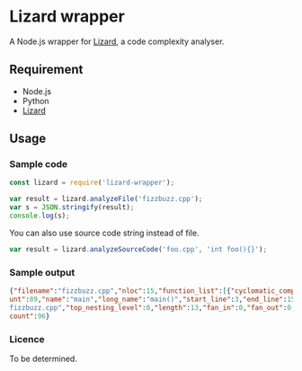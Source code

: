 # Lizard wrapper

A Node.js wrapper for [Lizard](https://github.com/terryyin/lizard), a code complexity analyser.

## Requirement

* Node.js
* Python
* [Lizard](https://github.com/terryyin/lizard)

## Usage

### Sample code

```js
const lizard = require('lizard-wrapper');

var result = lizard.analyzeFile('fizzbuzz.cpp');
var s = JSON.stringify(result);
console.log(s);
```

You can also use source code string instead of file.

```js
var result = lizard.analyzeSourceCode('foo.cpp', 'int foo(){}');
```

### Sample output

```json
{"filename":"fizzbuzz.cpp","nloc":15,"function_list":[{"cyclomatic_complexity":6,"nloc":13,"token_co
unt":89,"name":"main","long_name":"main()","start_line":3,"end_line":15,"parameters":[],"filename":"
fizzbuzz.cpp","top_nesting_level":0,"length":13,"fan_in":0,"fan_out":0,"general_fan_out":0}],"token_
count":96}
```

### Licence

To be determined.
